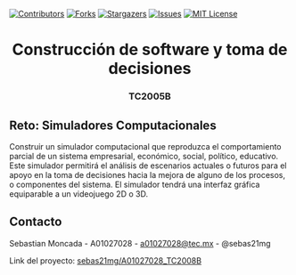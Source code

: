 <!-- PROJECT SHIELDS -->
<!--
*** I'm using markdown "reference style" links for readability.
*** Reference links are enclosed in brackets [ ] instead of parentheses ( ).
*** See the bottom of this document for the declaration of the reference variables
*** for contributors-url, forks-url, etc. This is an optional, concise syntax you may use.
*** https://www.markdownguide.org/basic-syntax/#reference-style-links
-->
[![Contributors][contributors-shield]][contributors-url]
[![Forks][forks-shield]][forks-url]
[![Stargazers][stars-shield]][stars-url]
[![Issues][issues-shield]][issues-url]
[![MIT License][license-shield]][license-url]

<h1 align="center">Construcción de software y toma de decisiones</h1>
<h3 align="center">TC2005B</h3>

<!-- ABOUT THE PROJECT -->
## Reto: Simuladores Computacionales

Construir un simulador computacional que reproduzca el comportamiento parcial de un sistema empresarial, económico, social, político, educativo. Este simulador permitirá el análisis de escenarios actuales o futuros para el apoyo en la toma de decisiones hacia la mejora de alguno de los procesos, o componentes del sistema. El simulador tendrá una interfaz gráfica equiparable a un videojuego 2D o 3D.

<!-- CONTACT -->
## Contacto

Sebastian Moncada - A01027028 - a01027028@tec.mx - @sebas21mg

Link del proyecto: [sebas21mg/A01027028_TC2008B](https://github.com/sebas21mg/A01027028_TC2008B)

[contributors-shield]: https://img.shields.io/github/contributors/sebas21mg/A01027028_TC2008B.svg?style=for-the-badge
[contributors-url]: https://github.com/sebas21mg/A01027028_TC2008B/graphs/contributors
[forks-shield]: https://img.shields.io/github/forks/sebas21mg/A01027028_TC2008B.svg?style=for-the-badge
[forks-url]: https://github.com/sebas21mg/A01027028_TC2008B/network/members
[stars-shield]: https://img.shields.io/github/stars/sebas21mg/A01027028_TC2008B.svg?style=for-the-badge
[stars-url]: https://github.com/sebas21mg/A01027028_TC2008B/stargazers
[issues-shield]: https://img.shields.io/github/issues/sebas21mg/A01027028_TC2008B.svg?style=for-the-badge
[issues-url]: https://github.com/sebas21mg/A01027028_TC2008B/issues
[license-shield]: https://img.shields.io/github/license/sebas21mg/A01027028_TC2008B.svg?style=for-the-badge
[license-url]: https://github.com/sebas21mg/A01027028_TC2008B/blob/master/LICENSE.txt
